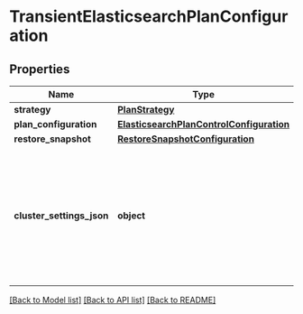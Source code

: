 # TransientElasticsearchPlanConfiguration

## Properties
Name | Type | Description | Notes
------------ | ------------- | ------------- | -------------
**strategy** | [**PlanStrategy**](PlanStrategy.md) |  | [optional] 
**plan_configuration** | [**ElasticsearchPlanControlConfiguration**](ElasticsearchPlanControlConfiguration.md) |  | [optional] 
**restore_snapshot** | [**RestoreSnapshotConfiguration**](RestoreSnapshotConfiguration.md) |  | [optional] 
**cluster_settings_json** | **object** | If specified, contains transient settings to be applied to an Elasticsearch cluster during changes, with the following default values applied. - indices.store.throttle.max_bytes_per_sec: 150Mb - indices.recovery.max_bytes_per_sec: 150Mb - cluster.routing.allocation.cluster_concurrent_rebalance: 10 - cluster.routing.allocation.node_initial_primaries_recoveries: 8 These can be overridden by specifying them in the map. Additional settings can also be set. Settings will be cleared after the plan has finished. If not specified, no settings will be applied. | [optional] 

[[Back to Model list]](../README.md#documentation-for-models) [[Back to API list]](../README.md#documentation-for-api-endpoints) [[Back to README]](../README.md)


